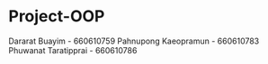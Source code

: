 # Project-OOP
Dararat Buayim - 660610759
Pahnupong Kaeopramun - 660610783
Phuwanat Taratipprai - 660610786
